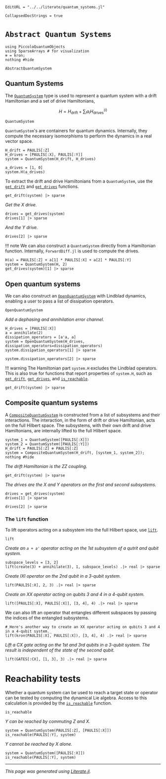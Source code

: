 ```@meta
EditURL = "../../literate/quantum_systems.jl"
```

```@meta
CollapsedDocStrings = true
```

# `Abstract Quantum Systems`

````@example quantum_systems
using PiccoloQuantumObjects
using SparseArrays # for visualization
⊗ = kron;
nothing #hide
````

```@docs; canonical = false
AbstractQuantumSystem
```

## Quantum Systems

The [`QuantumSystem`](@ref) type is used to represent a quantum system with a drift
Hamiltonian and a set of drive Hamiltonians,

```math
H = H_{\text{drift}} + \sum_i a_i H_{\text{drives}}^{(i)}
```

```@docs; canonical = false
QuantumSystem
```

`QuantumSystem`'s are containers for quantum dynamics. Internally, they compute the
necessary isomorphisms to perform the dynamics in a real vector space.

````@example quantum_systems
H_drift = PAULIS[:Z]
H_drives = [PAULIS[:X], PAULIS[:Y]]
system = QuantumSystem(H_drift, H_drives)

a_drives = [1, 0]
system.H(a_drives)
````

To extract the drift and drive Hamiltonians from a `QuantumSystem`, use the
[`get_drift`](@ref) and [`get_drives`](@ref) functions.

````@example quantum_systems
get_drift(system) |> sparse
````

_Get the X drive._

````@example quantum_systems
drives = get_drives(system)
drives[1] |> sparse
````

_And the Y drive._

````@example quantum_systems
drives[2] |> sparse
````

!!! note
    We can also construct a `QuantumSystem` directly from a Hamiltonian function. Internally,
    `ForwardDiff.jl` is used to compute the drives.

````@example quantum_systems
H(a) = PAULIS[:Z] + a[1] * PAULIS[:X] + a[2] * PAULIS[:Y]
system = QuantumSystem(H, 2)
get_drives(system)[1] |> sparse
````

## Open quantum systems

We can also construct an [`OpenQuantumSystem`](@ref) with Lindblad dynamics, enabling
a user to pass a list of dissipation operators.

```@docs; canonical = false
OpenQuantumSystem
```

_Add a dephasing and annihilation error channel._

````@example quantum_systems
H_drives = [PAULIS[:X]]
a = annihilate(2)
dissipation_operators = [a'a, a]
system = OpenQuantumSystem(H_drives, dissipation_operators=dissipation_operators)
system.dissipation_operators[1] |> sparse
````

````@example quantum_systems
system.dissipation_operators[2] |> sparse
````

!!! warning
    The Hamiltonian part `system.H` excludes the Lindblad operators. This is also true
    for functions that report properties of `system.H`, such as [`get_drift`](@ref),
    [`get_drives`](@ref), and [`is_reachable`](@ref).

````@example quantum_systems
get_drift(system) |> sparse
````

## Composite quantum systems

A [`CompositeQuantumSystem`](@ref) is constructed from a list of subsystems and their
interactions. The interaction, in the form of drift or drive Hamiltonian, acts on the full
Hilbert space. The subsystems, with their own drift and drive Hamiltonians, are internally
lifted to the full Hilbert space.

````@example quantum_systems
system_1 = QuantumSystem([PAULIS[:X]])
system_2 = QuantumSystem([PAULIS[:Y]])
H_drift = PAULIS[:Z] ⊗ PAULIS[:Z]
system = CompositeQuantumSystem(H_drift, [system_1, system_2]);
nothing #hide
````

_The drift Hamiltonian is the ZZ coupling._

````@example quantum_systems
get_drift(system) |> sparse
````

_The drives are the X and Y operators on the first and second subsystems._

````@example quantum_systems
drives = get_drives(system)
drives[1] |> sparse
````

````@example quantum_systems
drives[2] |> sparse
````

### The `lift` function

To lift operators acting on a subsystem into the full Hilbert space, use [`lift`](@ref).
```@docs; canonical = false
lift
```

_Create an `a + a'` operator acting on the 1st subsystem of a qutrit and qubit system._

````@example quantum_systems
subspace_levels = [3, 2]
lift(create(3) + annihilate(3), 1, subspace_levels) .|> real |> sparse
````

_Create IXI operator on the 2nd qubit in a 3-qubit system._

````@example quantum_systems
lift(PAULIS[:X], 2, 3) .|> real |> sparse
````

_Create an XX operator acting on qubits 3 and 4 in a 4-qubit system._

````@example quantum_systems
lift([PAULIS[:X], PAULIS[:X]], [3, 4], 4) .|> real |> sparse
````

We can also lift an operator that entangles different subspaces by passing the indices
of the entangled subsystems.

````@example quantum_systems
#_Here's another way to create an XX operator acting on qubits 3 and 4 in a 4-qubit system._
lift(kron(PAULIS[:X], PAULIS[:X]), [3, 4], 4) .|> real |> sparse
````

_Lift a CX gate acting on the 1st and 3rd qubits in a 3-qubit system._
_The result is independent of the state of the second qubit._

````@example quantum_systems
lift(GATES[:CX], [1, 3], 3) .|> real |> sparse
````

# Reachability tests

Whether a quantum system can be used to reach a target state or operator can be tested
by computing the dynamical Lie algebra. Access to this calculation is provided by the
[`is_reachable`](@ref) function.
```@docs; canonical = false
is_reachable
```

_Y can be reached by commuting Z and X._

````@example quantum_systems
system = QuantumSystem(PAULIS[:Z], [PAULIS[:X]])
is_reachable(PAULIS[:Y], system)
````

_Y cannot be reached by X alone._

````@example quantum_systems
system = QuantumSystem([PAULIS[:X]])
is_reachable(PAULIS[:Y], system)
````

---

*This page was generated using [Literate.jl](https://github.com/fredrikekre/Literate.jl).*

